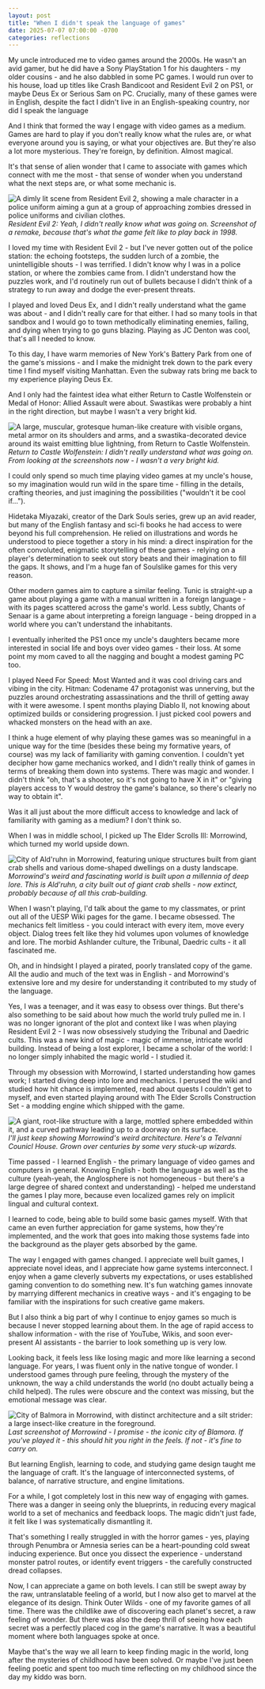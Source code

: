 ```yaml
---
layout: post
title: "When I didn't speak the language of games"
date: 2025-07-07 07:00:00 -0700
categories: reflections
---
```


My uncle introduced me to video games around the 2000s. He wasn't an avid gamer, but he did have a Sony PlayStation 1 for his daughters - my older cousins - and he also dabbled in some PC games. I would run over to his house, load up titles like Crash Bandicoot and Resident Evil 2 on PS1, or maybe Deus Ex or Serious Sam on PC. Crucially, many of these games were in English, despite the fact I didn't live in an English-speaking country, nor did I speak the language

And I think that formed the way I engage with video games as a medium. Games are hard to play if you don't really know what the rules are, or what everyone around you is saying, or what your objectives are. But they're also a lot more mysterious. They're foreign, by definition. Almost magical.

It's that sense of alien wonder that I came to associate with games which connect with me the most - that sense of wonder when you understand what the next steps are, or what some mechanic is.

![A dimly lit scene from Resident Evil 2, showing a male character in a police uniform aiming a gun at a group of approaching zombies dressed in police uniforms and civilian clothes.](/assets/images/resident-evil-2.jpg)
*Resident Evil 2: Yeah, I didn't really know what was going on. Screenshot of a remake, because that's what the game felt like to play back in 1998.*

I loved my time with Resident Evil 2 - but I've never gotten out of the police station: the echoing footsteps, the sudden lurch of a zombie, the unintelligible shouts - I was terrified. I didn't know why I was in a police station, or where the zombies came from. I didn't understand how the puzzles work, and I'd routinely run out of bullets because I didn't think of a strategy to run away and dodge the ever-present threats.

I played and loved Deus Ex, and I didn't really understand what the game was about - and I didn't really care for that either. I had so many tools in that sandbox and I would go to town methodically eliminating enemies, failing, and dying when trying to go guns blazing. Playing as JC Denton was cool, that's all I needed to know.

To this day, I have warm memories of New York's Battery Park from one of the game's missions - and I make the midnight trek down to the park every time I find myself visiting Manhattan. Even the subway rats bring me back to my experience playing Deus Ex.

And I only had the faintest idea what either Return to Castle Wolfenstein or Medal of Honor: Allied Assault were about. Swastikas were probably a hint in the right direction, but maybe I wasn't a very bright kid.

![A large, muscular, grotesque human-like creature with visible organs, metal armor on its shoulders and arms, and a swastika-decorated device around its waist emitting blue lightning, from Return to Castle Wolfenstein.](/assets/images/return-to-castle-wolfenstein.jpg)
*Return to Castle Wolfenstein: I didn't really understand what was going on. From looking at the screenshots now - I wasn't a very bright kid.*

I could only spend so much time playing video games at my uncle's house, so my imagination would run wild in the spare time - filling in the details, crafting theories, and just imagining the possibilities ("wouldn't it be cool if...").

Hidetaka Miyazaki, creator of the Dark Souls series, grew up an avid reader, but many of the English fantasy and sci-fi books he had access to were beyond his full comprehension. He relied on illustrations and words he understood to piece together a story in his mind: a direct inspiration for the often convoluted, enigmatic storytelling of these games - relying on a player's determination to seek out story beats and their imagination to fill the gaps. It shows, and I'm a huge fan of Soulslike games for this very reason.

Other modern games aim to capture a similar feeling. Tunic is straight-up a game about playing a game with a manual written in a foreign language - with its pages scattered across the game's world. Less subtly, Chants of Senaar is a game about interpreting a foreign language - being dropped in a world where you can't understand the inhabitants.

I eventually inherited the PS1 once my uncle's daughters became more interested in social life and boys over video games - their loss. At some point my mom caved to all the nagging and bought a modest gaming PC too.

I played Need For Speed: Most Wanted and it was cool driving cars and vibing in the city. Hitman: Codename 47 protagonist was unnerving, but the puzzles around orchestrating assassinations and the thrill of getting away with it were awesome. I spent months playing Diablo II, not knowing about optimized builds or considering progression. I just picked cool powers and whacked monsters on the head with an axe.

I think a huge element of why playing these games was so meaningful in a unique way for the time (besides these being my formative years, of course) was my lack of familiarity with gaming convention. I couldn't yet decipher how game mechanics worked, and I didn't really think of games in terms of breaking them down into systems. There was magic and wonder. I didn't think "oh, that's a shooter, so it's not going to have X in it" or "giving players access to Y would destroy the game's balance, so there's clearly no way to obtain it".

Was it all just about the more difficult access to knowledge and lack of familiarity with gaming as a medium? I don't think so.

When I was in middle school, I picked up The Elder Scrolls III: Morrowind, which turned my world upside down.

![City of Ald'ruhn in Morrowind, featuring unique structures built from giant crab shells and various dome-shaped dwellings on a dusty landscape.](/assets/images/morrowind-aldruhn.jpg)
*Morrowind's weird and fascinating world is built upon a millennia of deep lore. This is Ald'ruhn, a city built out of giant crab shells - now extinct, probably because of all this crab-building.*

When I wasn't playing, I'd talk about the game to my classmates, or print out all of the UESP Wiki pages for the game. I became obsessed. The mechanics felt limitless - you could interact with every item, move every object. Dialog trees felt like they hid volumes upon volumes of knowledge and lore. The morbid Ashlander culture, the Tribunal, Daedric cults - it all fascinated me.

Oh, and in hindsight I played a pirated, poorly translated copy of the game. All the audio and much of the text was in English - and Morrowind's extensive lore and my desire for understanding it contributed to my study of the language.

Yes, I was a teenager, and it was easy to obsess over things. But there's also something to be said about how much the world truly pulled me in. I was no longer ignorant of the plot and context like I was when playing Resident Evil 2 - I was now obsessively studying the Tribunal and Daedric cults. This was a new kind of magic - magic of immense, intricate world building. Instead of being a lost explorer, I became a scholar of the world: I no longer simply inhabited the magic world - I studied it.

Through my obsession with Morrowind, I started understanding how games work; I started diving deep into lore and mechanics. I perused the wiki and studied how hit chance is implemented, read about quests I couldn't get to myself, and even started playing around with The Elder Scrolls Construction Set - a modding engine which shipped with the game.

![A giant, root-like structure with a large, mottled sphere embedded within it, and a curved pathway leading up to a doorway on its surface.](/assets/images/morrowind-telvanni-council-house.jpg)
*I'll just keep showing Morrowind's weird architecture. Here's a Telvanni Counicl House. Grown over centuries by some very stuck-up wizards.*

Time passed - I learned English - the primary language of video games and computers in general. Knowing English - both the language as well as the culture (yeah-yeah, the Anglosphere is not homogeneous - but there's a large degree of shared context and understanding) - helped me understand the games I play more, because even localized games rely on implicit lingual and cultural context.

I learned to code, being able to build some basic games myself. With that came an even further appreciation for game systems, how they're implemented, and the work that goes into making those systems fade into the background as the player gets absorbed by the game.

The way I engaged with games changed. I appreciate well built games, I appreciate novel ideas, and I appreciate how game systems interconnect. I enjoy when a game cleverly subverts my expectations, or uses established gaming convention to do something new. It's fun watching games innovate by marrying different mechanics in creative ways - and it's engaging to be familiar with the inspirations for such creative game makers.

But I also think a big part of why I continue to enjoy games so much is because I never stopped learning about them. In the age of rapid access to shallow information - with the rise of YouTube, Wikis, and soon ever-present AI assistants - the barrier to look something up is very low.

Looking back, it feels less like losing magic and more like learning a second language. For years, I was fluent only in the native tongue of wonder. I understood games through pure feeling, through the mystery of the unknown, the way a child understands the world (no doubt actually being a child helped). The rules were obscure and the context was missing, but the emotional message was clear.

![City of Balmora in Morrowind, with distinct architecture and a silt strider: a large insect-like creature in the foreground.](/assets/images/morrowind-balmora.webp)
*Last screenshot of Morrowind - I promise - the iconic city of Blamora. If you've played it - this should hit you right in the feels. If not - it's fine to carry on.*

But learning English, learning to code, and studying game design taught me the language of craft. It's the language of interconnected systems, of balance, of narrative structure, and engine limitations.

For a while, I got completely lost in this new way of engaging with games. There was a danger in seeing only the blueprints, in reducing every magical world to a set of mechanics and feedback loops. The magic didn't just fade, it felt like I was systematically dismantling it.

That's something I really struggled in with the horror games - yes, playing through Penumbra or Amnesia series can be a heart-pounding cold sweat inducing experience. But once you dissect the experience - understand monster patrol routes, or identify event triggers - the carefully constructed dread collapses.

Now, I can appreciate a game on both levels. I can still be swept away by the raw, untranslatable feeling of a world, but I now also get to marvel at the elegance of its design. Think Outer Wilds - one of my favorite games of all time. There was the childlike awe of discovering each planet's secret, a raw feeling of wonder. But there was also the deep thrill of seeing how each secret was a perfectly placed cog in the game's narrative. It was a beautiful moment where both languages spoke at once.

Maybe that's the way we all learn to keep finding magic in the world, long after the mysteries of childhood have been solved. Or maybe I've just been feeling poetic and spent too much time reflecting on my childhood since the day my kiddo was born.
